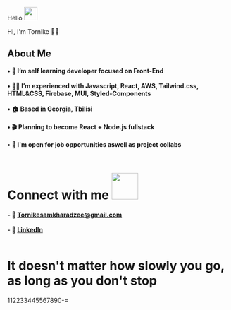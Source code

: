 Hello <img src="https://raw.githubusercontent.com/MartinHeinz/MartinHeinz/master/wave.gif" width="30" height="30">

Hi, I'm Tornike 👨‍💻 

## About Me

**• 📖 I’m self learning developer focused on Front-End** <br><br>
**• 👨‍💻 I’m experienced with Javascript, React, AWS, Tailwind.css, HTML&CSS, Firebase, MUI, Styled-Components** <br><br>
**• 🏠 Based in Georgia, Tbilisi** <br><br>
**• 🎬 Planning to become React + Node.js fullstack** <br><br>
**• 💬 I'm open for job opportunities aswell as project collabs** <br><br>

# Connect with me <img src="https://raw.githubusercontent.com/ShahriarShafin/ShahriarShafin/main/Assets/handshake.gif" width="60" height="60">
 
**- 📧 Tornikesamkharadzee@gmail.com** <br> <br>
**- 🔗 <a href="https://www.linkedin.com/in/tornike--samkharadze/" target="_blank">LinkedIn</a>** <br><br>

# It doesn't matter how slowly you go, as long as you don't stop
112233445567890-=
